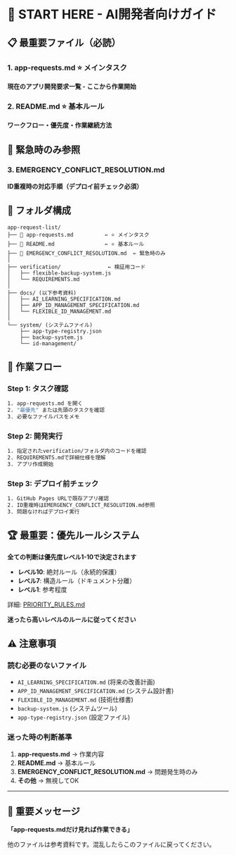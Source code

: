 # 🚀 START HERE - AI開発者向けガイド

## 📋 最重要ファイル（必読）

### 1. **app-requests.md** ⭐ メインタスク
**現在のアプリ開発要求一覧 - ここから作業開始**

### 2. **README.md** ⭐ 基本ルール  
**ワークフロー・優先度・作業継続方法**

## 🚨 緊急時のみ参照

### 3. **EMERGENCY_CONFLICT_RESOLUTION.md**
**ID重複時の対応手順（デプロイ前チェック必須）**

## 📁 フォルダ構成

```
app-request-list/
├── 📄 app-requests.md          ← ⭐ メインタスク
├── 📄 README.md                ← ⭐ 基本ルール  
├── 🚨 EMERGENCY_CONFLICT_RESOLUTION.md  ← 緊急時のみ
│
├── verification/               ← 検証用コード
│   ├── flexible-backup-system.js
│   └── REQUIREMENTS.md
│
├── docs/ (以下参考資料)
│   ├── AI_LEARNING_SPECIFICATION.md
│   ├── APP_ID_MANAGEMENT_SPECIFICATION.md
│   └── FLEXIBLE_ID_MANAGEMENT.md
│
└── system/ (システムファイル)
    ├── app-type-registry.json
    ├── backup-system.js
    └── id-management/
```

## 🎯 作業フロー

### Step 1: タスク確認
```bash
1. app-requests.md を開く
2. "最優先" または先頭のタスクを確認
3. 必要なファイルパスをメモ
```

### Step 2: 開発実行
```bash
1. 指定されたverification/フォルダ内のコードを確認
2. REQUIREMENTS.mdで詳細仕様を理解
3. アプリ作成開始
```

### Step 3: デプロイ前チェック
```bash
1. GitHub Pages URLで既存アプリ確認
2. ID重複時はEMERGENCY_CONFLICT_RESOLUTION.md参照
3. 問題なければデプロイ実行
```

## 🏆 最重要：優先ルールシステム

**全ての判断は優先度レベル1-10で決定されます**
- **レベル10**: 絶対ルール（永続的保護）
- **レベル7**: 構造ルール（ドキュメント分離）
- **レベル1**: 参考程度

詳細: [PRIORITY_RULES.md](PRIORITY_RULES.md)

**迷ったら高いレベルのルールに従ってください**

## ⚠️ 注意事項

### 読む必要のないファイル
- `AI_LEARNING_SPECIFICATION.md` (将来の改善計画)
- `APP_ID_MANAGEMENT_SPECIFICATION.md` (システム設計書)  
- `FLEXIBLE_ID_MANAGEMENT.md` (技術仕様書)
- `backup-system.js` (システムツール)
- `app-type-registry.json` (設定ファイル)

### 迷った時の判断基準
1. **app-requests.md** → 作業内容
2. **README.md** → 基本ルール
3. **EMERGENCY_CONFLICT_RESOLUTION.md** → 問題発生時のみ
4. **その他** → 無視してOK

---

## 📢 重要メッセージ

**「app-requests.mdだけ見れば作業できる」**

他のファイルは参考資料です。混乱したらこのファイルに戻ってください。